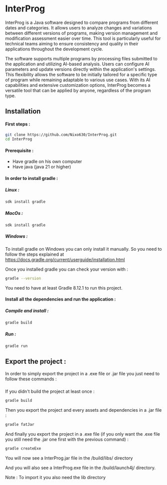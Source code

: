 # InterProg

InterProg is a Java software designed to compare programs from different dates and categories. It allows users to analyze changes and variations between different versions of programs, making version management and modification assessment easier over time. This tool is particularly useful for technical teams aiming to ensure consistency and quality in their applications throughout the development cycle.

The software supports multiple programs by processing files submitted to the application and utilizing AI-based analysis. Users can configure AI parameters and update versions directly within the application's settings. This flexibility allows the software to be initially tailored for a specific type of program while remaining adaptable to various use cases. With its AI capabilities and extensive customization options, InterProg becomes a versatile tool that can be applied by anyone, regardless of the program type.

## Installation

#### First steps :

```bash
git clone https://github.com/Nixo630/InterProg.git
cd InterProg
```

#### Prerequisite :

- Have gradle on his own computer
- Have java (java 21 or higher)

#### In order to install gradle :

##### Linux :

```bash
sdk install gradle
```

##### MacOs :

```bash
sdk install gradle
```

##### Windows :
####
To install gradle on Windows you can only install it manually.
So you need to follow the steps explained at https://docs.gradle.org/current/userguide/installation.html

Once you installed gradle you can check your version with :

```bash
gradle --version
```

You need to have at least Gradle 8.12.1 to run this project.

#### Install all the dependencies and run the application :
####
##### Compile and install :
####
```bash
gradle build
```

##### Run :

####
```bash
gradle run
```

## Export the project :

In order to simply export the project in a .exe file or .jar file you just need to follow these commands :

#####
If you didn't build the project at least once :
```bash
gradle build
```

Then you export the project and every assets and dependencies in a .jar file :
```bash
gradle fatJar
```
And finally you export the project in a .exe file (if you only want the .exe file you still need the .jar one first with the previous command) :
```bash
gradle createExe
```
You will now see a InterProg.jar file in the /build/libs/ directory

And you will also see a InterProg.exe file in the /build/launch4j/ directory.

Note : To import it you also need the lib directory

